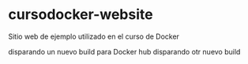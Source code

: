 # cursodocker-website
Sitio web de ejemplo utilizado en el curso de Docker

disparando un nuevo build para Docker hub
disparando otr nuevo build
